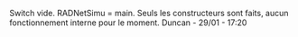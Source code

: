 Switch vide.
RADNetSimu = main.
Seuls les constructeurs sont faits, aucun fonctionnement interne pour le moment.
Duncan - 29/01 - 17:20
